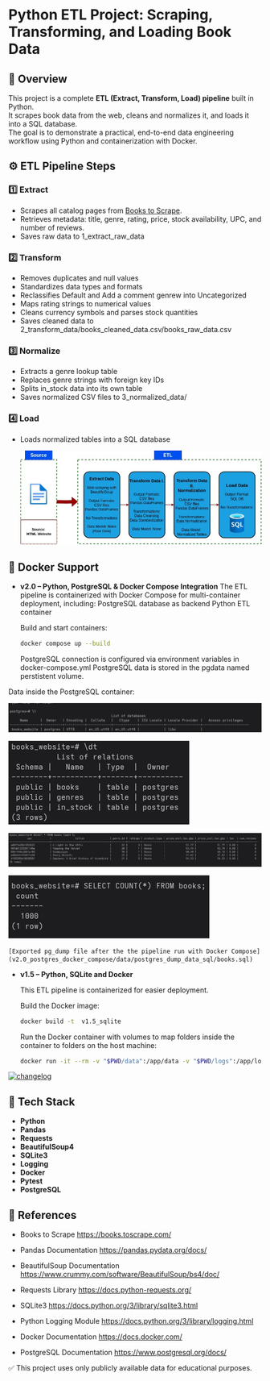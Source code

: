 # Python ETL Project: Scraping, Transforming, and Loading Book Data

## 📌 Overview
This project is a complete **ETL (Extract, Transform, Load) pipeline** built in Python.  
It scrapes book data from the web, cleans and normalizes it, and loads it into a SQL database.  
The goal is to demonstrate a practical, end-to-end data engineering workflow using Python and containerization with Docker.

## ⚙️ ETL Pipeline Steps

### 1️⃣ Extract
- Scrapes all catalog pages from [Books to Scrape](https://books.toscrape.com/).
- Retrieves metadata: title, genre, rating, price, stock availability, UPC, and number of reviews.
- Saves raw data to 1_extract_raw_data


### 2️⃣ Transform
- Removes duplicates and null values
- Standardizes data types and formats
- Reclassifies Default and Add a comment genrew into Uncategorized
- Maps rating strings to numerical values
- Cleans currency symbols and parses stock quantities
- Saves cleaned data to 2_transform_data/books_cleaned_data.csv/books_raw_data.csv

### 3️⃣ Normalize
- Extracts a genre lookup table
- Replaces genre strings with foreign key IDs
- Splits in_stock data into its own table
- Saves normalized CSV files to 3_normalized_data/

### 4️⃣ Load
- Loads normalized tables into a SQL database

  ![ETL Pipeline Diagram](docs/etl_project.jpg)


## 🐳 Docker Support

- **v2.0 – Python, PostgreSQL  & Docker Compose Integration**
    The ETL pipeline is containerized with Docker Compose for multi-container deployment, including:
    PostgreSQL database as backend
    Python ETL container

    Build and start containers:
    ```bash
    docker compose up --build
     ```
    PostgreSQL connection is configured via environment variables in docker-compose.yml
    PostgreSQL data is stored in the pgdata named perstistent volume.


Data inside the PostgreSQL container:

![DB](docs/books_db.png)

![tables](docs/tables.png)

![books_table](docs/books_table.png)

![count](docs/item_count.png)

    [Exported pg_dump file after the the pipeline run with Docker Compose](v2.0_postgres_docker_compose/data/postgres_dump_data_sql/books.sql)


- **v1.5 – Python, SQLite and Docker**
  
    This ETL pipeline is containerized for easier deployment.

    Build the Docker image:

    ```bash
    docker build -t  v1.5_sqlite
    ```
    Run the Docker container with volumes to map folders inside the container to folders on the host machine:

    ```bash
    docker run -it --rm -v "$PWD/data":/app/data -v "$PWD/logs":/app/logs v1.5_sqlite
     ```


[![changelog](https://img.shields.io/badge/changelog-blue?style=for-the-badge)
](CHANGELOG.md)

## 🧰 Tech Stack
- **Python**
- **Pandas** 
- **Requests**
- **BeautifulSoup4**
- **SQLite3** 
- **Logging**
- **Docker**
- **Pytest**
- **PostgreSQL**

## 🔗 References

- Books to Scrape
https://books.toscrape.com/

- Pandas Documentation
https://pandas.pydata.org/docs/

- BeautifulSoup Documentation
https://www.crummy.com/software/BeautifulSoup/bs4/doc/

- Requests Library
https://docs.python-requests.org/

- SQLite3
https://docs.python.org/3/library/sqlite3.html

- Python Logging Module
https://docs.python.org/3/library/logging.html

- Docker Documentation
https://docs.docker.com/

- PostgreSQL Documentation
https://www.postgresql.org/docs/

✅ This project uses only publicly available data for educational purposes.
